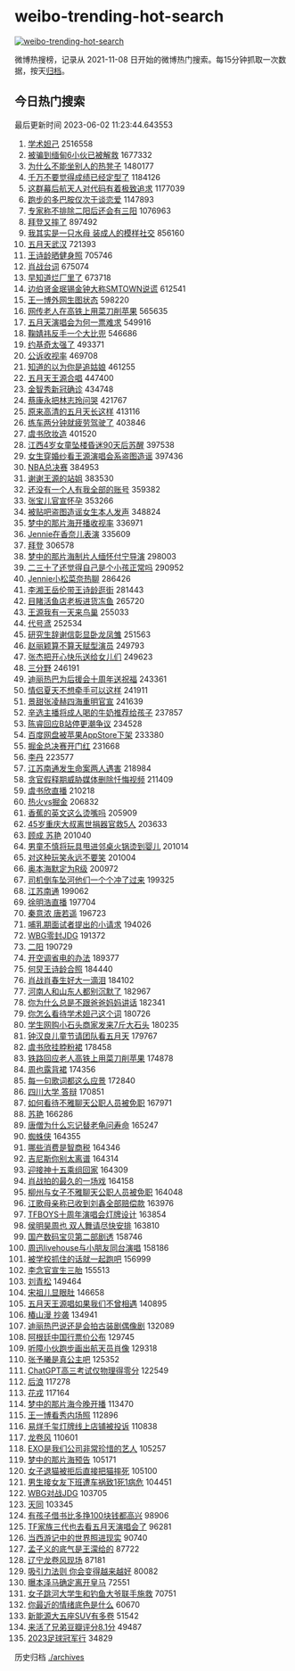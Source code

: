 # weibo-trending-hot-search

[![weibo-trending-hot-search](https://github.com/ameizi/weibo-trending-hot-search/actions/workflows/ci.yml/badge.svg)](https://github.com/ameizi/weibo-trending-hot-search/actions/workflows/ci.yml)

微博热搜榜，记录从 2021-11-08 日开始的微博热门搜索。每15分钟抓取一次数据，按天[归档](./archives)。

## 今日热门搜索

<!-- BEGIN --> 
最后更新时间 2023-06-02 11:23:44.643553 
1. [学术妲己](https://s.weibo.com/weibo?q=%E5%AD%A6%E6%9C%AF%E5%A6%B2%E5%B7%B1&t=31&band_rank=7&Refer=top) 2516558
1. [被骗到缅甸6小伙已被解救](https://s.weibo.com/weibo?q=%23%E8%A2%AB%E9%AA%97%E5%88%B0%E7%BC%85%E7%94%B86%E5%B0%8F%E4%BC%99%E5%B7%B2%E8%A2%AB%E8%A7%A3%E6%95%91%23&t=31&band_rank=4&Refer=top) 1677332
1. [为什么不能坐别人的热凳子](https://s.weibo.com/weibo?q=%23%E4%B8%BA%E4%BB%80%E4%B9%88%E4%B8%8D%E8%83%BD%E5%9D%90%E5%88%AB%E4%BA%BA%E7%9A%84%E7%83%AD%E5%87%B3%E5%AD%90%23&t=31&band_rank=12&Refer=top) 1480177
1. [千万不要觉得成绩已经定型了](https://s.weibo.com/weibo?q=%23%E5%8D%83%E4%B8%87%E4%B8%8D%E8%A6%81%E8%A7%89%E5%BE%97%E6%88%90%E7%BB%A9%E5%B7%B2%E7%BB%8F%E5%AE%9A%E5%9E%8B%E4%BA%86%23&t=31&band_rank=6&Refer=top) 1184126
1. [这群幕后航天人对代码有着极致追求](https://s.weibo.com/weibo?q=%23%E8%BF%99%E7%BE%A4%E5%B9%95%E5%90%8E%E8%88%AA%E5%A4%A9%E4%BA%BA%E5%AF%B9%E4%BB%A3%E7%A0%81%E6%9C%89%E7%9D%80%E6%9E%81%E8%87%B4%E8%BF%BD%E6%B1%82%23&t=31&band_rank=3&Refer=top) 1177039
1. [跑步的多巴胺仅次于谈恋爱](https://s.weibo.com/weibo?q=%E8%B7%91%E6%AD%A5%E7%9A%84%E5%A4%9A%E5%B7%B4%E8%83%BA%E4%BB%85%E6%AC%A1%E4%BA%8E%E8%B0%88%E6%81%8B%E7%88%B1&t=31&band_rank=2&Refer=top) 1147893
1. [专家称不排除二阳后还会有三阳](https://s.weibo.com/weibo?q=%23%E4%B8%93%E5%AE%B6%E7%A7%B0%E4%B8%8D%E6%8E%92%E9%99%A4%E4%BA%8C%E9%98%B3%E5%90%8E%E8%BF%98%E4%BC%9A%E6%9C%89%E4%B8%89%E9%98%B3%23&t=31&band_rank=1&Refer=top) 1076963
1. [拜登又摔了](https://s.weibo.com/weibo?q=%23%E6%8B%9C%E7%99%BB%E5%8F%88%E6%91%94%E4%BA%86%23&t=31&band_rank=1&Refer=top) 897492
1. [我其实是一只水母 装成人的模样社交](https://s.weibo.com/weibo?q=%E6%88%91%E5%85%B6%E5%AE%9E%E6%98%AF%E4%B8%80%E5%8F%AA%E6%B0%B4%E6%AF%8D%20%E8%A3%85%E6%88%90%E4%BA%BA%E7%9A%84%E6%A8%A1%E6%A0%B7%E7%A4%BE%E4%BA%A4&t=31&band_rank=42&Refer=top) 856160
1. [五月天武汉](https://s.weibo.com/weibo?q=%E4%BA%94%E6%9C%88%E5%A4%A9%E6%AD%A6%E6%B1%89&t=31&band_rank=18&Refer=top) 721393
1. [王诗龄晒健身照](https://s.weibo.com/weibo?q=%23%E7%8E%8B%E8%AF%97%E9%BE%84%E6%99%92%E5%81%A5%E8%BA%AB%E7%85%A7%23&t=31&band_rank=13&Refer=top) 705746
1. [肖战台词](https://s.weibo.com/weibo?q=%E8%82%96%E6%88%98%E5%8F%B0%E8%AF%8D&t=31&band_rank=2&Refer=top) 675074
1. [早知道烂厂里了](https://s.weibo.com/weibo?q=%E6%97%A9%E7%9F%A5%E9%81%93%E7%83%82%E5%8E%82%E9%87%8C%E4%BA%86&t=31&band_rank=4&Refer=top) 673718
1. [边伯贤金珉锡金钟大称SMTOWN说谎](https://s.weibo.com/weibo?q=%23%E8%BE%B9%E4%BC%AF%E8%B4%A4%E9%87%91%E7%8F%89%E9%94%A1%E9%87%91%E9%92%9F%E5%A4%A7%E7%A7%B0SMTOWN%E8%AF%B4%E8%B0%8E%23&t=31&band_rank=6&Refer=top) 612541
1. [王一博外网生图状态](https://s.weibo.com/weibo?q=%23%E7%8E%8B%E4%B8%80%E5%8D%9A%E5%A4%96%E7%BD%91%E7%94%9F%E5%9B%BE%E7%8A%B6%E6%80%81%23&t=31&band_rank=27&Refer=top) 598220
1. [网传老人在高铁上用菜刀削苹果](https://s.weibo.com/weibo?q=%23%E7%BD%91%E4%BC%A0%E8%80%81%E4%BA%BA%E5%9C%A8%E9%AB%98%E9%93%81%E4%B8%8A%E7%94%A8%E8%8F%9C%E5%88%80%E5%89%8A%E8%8B%B9%E6%9E%9C%23&t=31&band_rank=31&Refer=top) 565635
1. [五月天演唱会为何一票难求](https://s.weibo.com/weibo?q=%23%E4%BA%94%E6%9C%88%E5%A4%A9%E6%BC%94%E5%94%B1%E4%BC%9A%E4%B8%BA%E4%BD%95%E4%B8%80%E7%A5%A8%E9%9A%BE%E6%B1%82%23&t=31&band_rank=48&Refer=top) 549916
1. [鞠婧祎反手一个大比兜](https://s.weibo.com/weibo?q=%23%E9%9E%A0%E5%A9%A7%E7%A5%8E%E5%8F%8D%E6%89%8B%E4%B8%80%E4%B8%AA%E5%A4%A7%E6%AF%94%E5%85%9C%23&t=31&band_rank=14&Refer=top) 546686
1. [约基奇太强了](https://s.weibo.com/weibo?q=%E7%BA%A6%E5%9F%BA%E5%A5%87%E5%A4%AA%E5%BC%BA%E4%BA%86&t=31&band_rank=24&Refer=top) 493371
1. [公诉收视率](https://s.weibo.com/weibo?q=%E5%85%AC%E8%AF%89%E6%94%B6%E8%A7%86%E7%8E%87&t=31&band_rank=16&Refer=top) 469708
1. [知道的以为你是追姑娘](https://s.weibo.com/weibo?q=%E7%9F%A5%E9%81%93%E7%9A%84%E4%BB%A5%E4%B8%BA%E4%BD%A0%E6%98%AF%E8%BF%BD%E5%A7%91%E5%A8%98&t=31&band_rank=16&Refer=top) 461255
1. [五月天王源合唱](https://s.weibo.com/weibo?q=%23%E4%BA%94%E6%9C%88%E5%A4%A9%E7%8E%8B%E6%BA%90%E5%90%88%E5%94%B1%23&t=31&band_rank=5&Refer=top) 447400
1. [金智秀新冠确诊](https://s.weibo.com/weibo?q=%23%E9%87%91%E6%99%BA%E7%A7%80%E6%96%B0%E5%86%A0%E7%A1%AE%E8%AF%8A%23&t=31&band_rank=6&Refer=top) 434748
1. [蔡康永把林志玲问哭](https://s.weibo.com/weibo?q=%23%E8%94%A1%E5%BA%B7%E6%B0%B8%E6%8A%8A%E6%9E%97%E5%BF%97%E7%8E%B2%E9%97%AE%E5%93%AD%23&t=31&band_rank=13&Refer=top) 421767
1. [原来高清的五月天长这样](https://s.weibo.com/weibo?q=%23%E5%8E%9F%E6%9D%A5%E9%AB%98%E6%B8%85%E7%9A%84%E4%BA%94%E6%9C%88%E5%A4%A9%E9%95%BF%E8%BF%99%E6%A0%B7%23&t=31&band_rank=44&Refer=top) 413116
1. [练车两分钟就疲劳驾驶了](https://s.weibo.com/weibo?q=%E7%BB%83%E8%BD%A6%E4%B8%A4%E5%88%86%E9%92%9F%E5%B0%B1%E7%96%B2%E5%8A%B3%E9%A9%BE%E9%A9%B6%E4%BA%86&t=31&band_rank=9&Refer=top) 403846
1. [虞书欣妆造](https://s.weibo.com/weibo?q=%E8%99%9E%E4%B9%A6%E6%AC%A3%E5%A6%86%E9%80%A0&t=31&band_rank=20&Refer=top) 401520
1. [江西4岁女童坠楼昏迷90天后苏醒](https://s.weibo.com/weibo?q=%23%E6%B1%9F%E8%A5%BF4%E5%B2%81%E5%A5%B3%E7%AB%A5%E5%9D%A0%E6%A5%BC%E6%98%8F%E8%BF%B790%E5%A4%A9%E5%90%8E%E8%8B%8F%E9%86%92%23&t=31&band_rank=36&Refer=top) 397538
1. [女生穿婚纱看王源演唱会系盗图造谣](https://s.weibo.com/weibo?q=%23%E5%A5%B3%E7%94%9F%E7%A9%BF%E5%A9%9A%E7%BA%B1%E7%9C%8B%E7%8E%8B%E6%BA%90%E6%BC%94%E5%94%B1%E4%BC%9A%E7%B3%BB%E7%9B%97%E5%9B%BE%E9%80%A0%E8%B0%A3%23&t=31&band_rank=8&Refer=top) 397436
1. [NBA总决赛](https://s.weibo.com/weibo?q=NBA%E6%80%BB%E5%86%B3%E8%B5%9B&t=31&band_rank=14&Refer=top) 384953
1. [谢谢王源的站姐](https://s.weibo.com/weibo?q=%23%E8%B0%A2%E8%B0%A2%E7%8E%8B%E6%BA%90%E7%9A%84%E7%AB%99%E5%A7%90%23&t=31&band_rank=43&Refer=top) 383530
1. [还没有一个人有我全部的账号](https://s.weibo.com/weibo?q=%E8%BF%98%E6%B2%A1%E6%9C%89%E4%B8%80%E4%B8%AA%E4%BA%BA%E6%9C%89%E6%88%91%E5%85%A8%E9%83%A8%E7%9A%84%E8%B4%A6%E5%8F%B7&t=31&band_rank=44&Refer=top) 359382
1. [张宝儿官宣怀孕](https://s.weibo.com/weibo?q=%23%E5%BC%A0%E5%AE%9D%E5%84%BF%E5%AE%98%E5%AE%A3%E6%80%80%E5%AD%95%23&t=31&band_rank=11&Refer=top) 353266
1. [被贴吧盗图造谣女生本人发声](https://s.weibo.com/weibo?q=%E8%A2%AB%E8%B4%B4%E5%90%A7%E7%9B%97%E5%9B%BE%E9%80%A0%E8%B0%A3%E5%A5%B3%E7%94%9F%E6%9C%AC%E4%BA%BA%E5%8F%91%E5%A3%B0&t=31&band_rank=50&Refer=top) 348824
1. [梦中的那片海开播收视率](https://s.weibo.com/weibo?q=%23%E6%A2%A6%E4%B8%AD%E7%9A%84%E9%82%A3%E7%89%87%E6%B5%B7%E5%BC%80%E6%92%AD%E6%94%B6%E8%A7%86%E7%8E%87%23&t=31&band_rank=9&Refer=top) 336971
1. [Jennie在香奈儿表演](https://s.weibo.com/weibo?q=%23Jennie%E5%9C%A8%E9%A6%99%E5%A5%88%E5%84%BF%E8%A1%A8%E6%BC%94%23&t=31&band_rank=13&Refer=top) 335609
1. [拜登](https://s.weibo.com/weibo?q=%23%E6%8B%9C%E7%99%BB%23&t=31&band_rank=22&Refer=top) 306578
1. [梦中的那片海制片人缅怀付宁导演](https://s.weibo.com/weibo?q=%23%E6%A2%A6%E4%B8%AD%E7%9A%84%E9%82%A3%E7%89%87%E6%B5%B7%E5%88%B6%E7%89%87%E4%BA%BA%E7%BC%85%E6%80%80%E4%BB%98%E5%AE%81%E5%AF%BC%E6%BC%94%23&t=31&band_rank=15&Refer=top) 298003
1. [二三十了还觉得自己是个小孩正常吗](https://s.weibo.com/weibo?q=%23%E4%BA%8C%E4%B8%89%E5%8D%81%E4%BA%86%E8%BF%98%E8%A7%89%E5%BE%97%E8%87%AA%E5%B7%B1%E6%98%AF%E4%B8%AA%E5%B0%8F%E5%AD%A9%E6%AD%A3%E5%B8%B8%E5%90%97%23&t=31&band_rank=42&Refer=top) 290952
1. [Jennie小松菜奈热聊](https://s.weibo.com/weibo?q=%23Jennie%E5%B0%8F%E6%9D%BE%E8%8F%9C%E5%A5%88%E7%83%AD%E8%81%8A%23&t=31&band_rank=10&Refer=top) 286426
1. [李湘王岳伦带王诗龄逛街](https://s.weibo.com/weibo?q=%23%E6%9D%8E%E6%B9%98%E7%8E%8B%E5%B2%B3%E4%BC%A6%E5%B8%A6%E7%8E%8B%E8%AF%97%E9%BE%84%E9%80%9B%E8%A1%97%23&t=31&band_rank=11&Refer=top) 281443
1. [目睹活鱼店老板进货冻鱼](https://s.weibo.com/weibo?q=%E7%9B%AE%E7%9D%B9%E6%B4%BB%E9%B1%BC%E5%BA%97%E8%80%81%E6%9D%BF%E8%BF%9B%E8%B4%A7%E5%86%BB%E9%B1%BC&t=31&band_rank=31&Refer=top) 265720
1. [王源我有一天来鸟巢](https://s.weibo.com/weibo?q=%23%E7%8E%8B%E6%BA%90%E6%88%91%E6%9C%89%E4%B8%80%E5%A4%A9%E6%9D%A5%E9%B8%9F%E5%B7%A2%23&t=31&band_rank=15&Refer=top) 255033
1. [代号鸢](https://s.weibo.com/weibo?q=%E4%BB%A3%E5%8F%B7%E9%B8%A2&t=31&band_rank=50&Refer=top) 252534
1. [研究生辞谢信彰显卧龙凤雏](https://s.weibo.com/weibo?q=%23%E7%A0%94%E7%A9%B6%E7%94%9F%E8%BE%9E%E8%B0%A2%E4%BF%A1%E5%BD%B0%E6%98%BE%E5%8D%A7%E9%BE%99%E5%87%A4%E9%9B%8F%23&t=31&band_rank=12&Refer=top) 251563
1. [赵丽颖算不算天赋型演员](https://s.weibo.com/weibo?q=%23%E8%B5%B5%E4%B8%BD%E9%A2%96%E7%AE%97%E4%B8%8D%E7%AE%97%E5%A4%A9%E8%B5%8B%E5%9E%8B%E6%BC%94%E5%91%98%23&t=31&band_rank=34&Refer=top) 249793
1. [张杰把开心快乐送给女儿们](https://s.weibo.com/weibo?q=%23%E5%BC%A0%E6%9D%B0%E6%8A%8A%E5%BC%80%E5%BF%83%E5%BF%AB%E4%B9%90%E9%80%81%E7%BB%99%E5%A5%B3%E5%84%BF%E4%BB%AC%23&t=31&band_rank=14&Refer=top) 249623
1. [三分野](https://s.weibo.com/weibo?q=%E4%B8%89%E5%88%86%E9%87%8E&t=31&band_rank=30&Refer=top) 246191
1. [迪丽热巴为后援会十周年送祝福](https://s.weibo.com/weibo?q=%23%E8%BF%AA%E4%B8%BD%E7%83%AD%E5%B7%B4%E4%B8%BA%E5%90%8E%E6%8F%B4%E4%BC%9A%E5%8D%81%E5%91%A8%E5%B9%B4%E9%80%81%E7%A5%9D%E7%A6%8F%23&t=31&band_rank=13&Refer=top) 243361
1. [情侣夏天不想牵手可以这样](https://s.weibo.com/weibo?q=%23%E6%83%85%E4%BE%A3%E5%A4%8F%E5%A4%A9%E4%B8%8D%E6%83%B3%E7%89%B5%E6%89%8B%E5%8F%AF%E4%BB%A5%E8%BF%99%E6%A0%B7%23&t=31&band_rank=21&Refer=top) 241911
1. [景甜张凌赫四海重明官宣](https://s.weibo.com/weibo?q=%23%E6%99%AF%E7%94%9C%E5%BC%A0%E5%87%8C%E8%B5%AB%E5%9B%9B%E6%B5%B7%E9%87%8D%E6%98%8E%E5%AE%98%E5%AE%A3%23&t=31&band_rank=22&Refer=top) 241639
1. [辛选主播将成人喝的牛奶推荐给孩子](https://s.weibo.com/weibo?q=%23%E8%BE%9B%E9%80%89%E4%B8%BB%E6%92%AD%E5%B0%86%E6%88%90%E4%BA%BA%E5%96%9D%E7%9A%84%E7%89%9B%E5%A5%B6%E6%8E%A8%E8%8D%90%E7%BB%99%E5%AD%A9%E5%AD%90%23&t=31&band_rank=49&Refer=top) 237857
1. [陈睿回应B站停更潮争议](https://s.weibo.com/weibo?q=%23%E9%99%88%E7%9D%BF%E5%9B%9E%E5%BA%94B%E7%AB%99%E5%81%9C%E6%9B%B4%E6%BD%AE%E4%BA%89%E8%AE%AE%23&t=31&band_rank=33&Refer=top) 234528
1. [百度网盘被苹果AppStore下架](https://s.weibo.com/weibo?q=%23%E7%99%BE%E5%BA%A6%E7%BD%91%E7%9B%98%E8%A2%AB%E8%8B%B9%E6%9E%9CAppStore%E4%B8%8B%E6%9E%B6%23&t=31&band_rank=15&Refer=top) 233380
1. [掘金总决赛开门红](https://s.weibo.com/weibo?q=%23%E6%8E%98%E9%87%91%E6%80%BB%E5%86%B3%E8%B5%9B%E5%BC%80%E9%97%A8%E7%BA%A2%23&t=31&band_rank=24&Refer=top) 231668
1. [李丹](https://s.weibo.com/weibo?q=%E6%9D%8E%E4%B8%B9&t=31&band_rank=43&Refer=top) 223577
1. [江苏南通发生命案两人遇害](https://s.weibo.com/weibo?q=%23%E6%B1%9F%E8%8B%8F%E5%8D%97%E9%80%9A%E5%8F%91%E7%94%9F%E5%91%BD%E6%A1%88%E4%B8%A4%E4%BA%BA%E9%81%87%E5%AE%B3%23&t=31&band_rank=31&Refer=top) 218984
1. [贪官假释期威胁媒体删除忏悔视频](https://s.weibo.com/weibo?q=%23%E8%B4%AA%E5%AE%98%E5%81%87%E9%87%8A%E6%9C%9F%E5%A8%81%E8%83%81%E5%AA%92%E4%BD%93%E5%88%A0%E9%99%A4%E5%BF%8F%E6%82%94%E8%A7%86%E9%A2%91%23&t=31&band_rank=48&Refer=top) 211409
1. [虞书欣直播](https://s.weibo.com/weibo?q=%E8%99%9E%E4%B9%A6%E6%AC%A3%E7%9B%B4%E6%92%AD&t=31&band_rank=17&Refer=top) 210218
1. [热火vs掘金](https://s.weibo.com/weibo?q=%E7%83%AD%E7%81%ABvs%E6%8E%98%E9%87%91&t=31&band_rank=33&Refer=top) 206832
1. [香蕉的英文这么烫嘴吗](https://s.weibo.com/weibo?q=%E9%A6%99%E8%95%89%E7%9A%84%E8%8B%B1%E6%96%87%E8%BF%99%E4%B9%88%E7%83%AB%E5%98%B4%E5%90%97&t=31&band_rank=25&Refer=top) 205909
1. [45岁重庆大叔离世捐器官救5人](https://s.weibo.com/weibo?q=%2345%E5%B2%81%E9%87%8D%E5%BA%86%E5%A4%A7%E5%8F%94%E7%A6%BB%E4%B8%96%E6%8D%90%E5%99%A8%E5%AE%98%E6%95%915%E4%BA%BA%23&t=31&band_rank=43&Refer=top) 203633
1. [顾成 苏艳](https://s.weibo.com/weibo?q=%E9%A1%BE%E6%88%90%20%E8%8B%8F%E8%89%B3&t=31&band_rank=24&Refer=top) 201040
1. [男童不慎将玩具甩进邻桌火锅烫到婴儿](https://s.weibo.com/weibo?q=%23%E7%94%B7%E7%AB%A5%E4%B8%8D%E6%85%8E%E5%B0%86%E7%8E%A9%E5%85%B7%E7%94%A9%E8%BF%9B%E9%82%BB%E6%A1%8C%E7%81%AB%E9%94%85%E7%83%AB%E5%88%B0%E5%A9%B4%E5%84%BF%23&t=31&band_rank=25&Refer=top) 201014
1. [对这种玩笑永远不要笑](https://s.weibo.com/weibo?q=%E5%AF%B9%E8%BF%99%E7%A7%8D%E7%8E%A9%E7%AC%91%E6%B0%B8%E8%BF%9C%E4%B8%8D%E8%A6%81%E7%AC%91&t=31&band_rank=31&Refer=top) 201004
1. [奥本海默定为R级](https://s.weibo.com/weibo?q=%23%E5%A5%A5%E6%9C%AC%E6%B5%B7%E9%BB%98%E5%AE%9A%E4%B8%BAR%E7%BA%A7%23&t=31&band_rank=26&Refer=top) 200972
1. [司机倒车坠河他们一个个冲了过来](https://s.weibo.com/weibo?q=%23%E5%8F%B8%E6%9C%BA%E5%80%92%E8%BD%A6%E5%9D%A0%E6%B2%B3%E4%BB%96%E4%BB%AC%E4%B8%80%E4%B8%AA%E4%B8%AA%E5%86%B2%E4%BA%86%E8%BF%87%E6%9D%A5%23&t=31&band_rank=37&Refer=top) 199325
1. [江苏南通](https://s.weibo.com/weibo?q=%E6%B1%9F%E8%8B%8F%E5%8D%97%E9%80%9A&t=31&band_rank=28&Refer=top) 199062
1. [徐明浩直播](https://s.weibo.com/weibo?q=%E5%BE%90%E6%98%8E%E6%B5%A9%E7%9B%B4%E6%92%AD&t=31&band_rank=18&Refer=top) 197704
1. [秦意浓 唐若遥](https://s.weibo.com/weibo?q=%E7%A7%A6%E6%84%8F%E6%B5%93%20%E5%94%90%E8%8B%A5%E9%81%A5&t=31&band_rank=44&Refer=top) 196723
1. [哺乳期面试者提出的小请求](https://s.weibo.com/weibo?q=%E5%93%BA%E4%B9%B3%E6%9C%9F%E9%9D%A2%E8%AF%95%E8%80%85%E6%8F%90%E5%87%BA%E7%9A%84%E5%B0%8F%E8%AF%B7%E6%B1%82&t=31&band_rank=45&Refer=top) 194026
1. [WBG零封JDG](https://s.weibo.com/weibo?q=%23WBG%E9%9B%B6%E5%B0%81JDG%23&t=31&band_rank=19&Refer=top) 191372
1. [二阳](https://s.weibo.com/weibo?q=%E4%BA%8C%E9%98%B3&t=31&band_rank=20&Refer=top) 190729
1. [开空调省电的办法](https://s.weibo.com/weibo?q=%E5%BC%80%E7%A9%BA%E8%B0%83%E7%9C%81%E7%94%B5%E7%9A%84%E5%8A%9E%E6%B3%95&t=31&band_rank=36&Refer=top) 189377
1. [何炅王诗龄合照](https://s.weibo.com/weibo?q=%23%E4%BD%95%E7%82%85%E7%8E%8B%E8%AF%97%E9%BE%84%E5%90%88%E7%85%A7%23&t=31&band_rank=23&Refer=top) 184440
1. [肖战肖春生好大一滴泪](https://s.weibo.com/weibo?q=%23%E8%82%96%E6%88%98%E8%82%96%E6%98%A5%E7%94%9F%E5%A5%BD%E5%A4%A7%E4%B8%80%E6%BB%B4%E6%B3%AA%23&t=31&band_rank=24&Refer=top) 184102
1. [河南人和山东人都别沉默了](https://s.weibo.com/weibo?q=%23%E6%B2%B3%E5%8D%97%E4%BA%BA%E5%92%8C%E5%B1%B1%E4%B8%9C%E4%BA%BA%E9%83%BD%E5%88%AB%E6%B2%89%E9%BB%98%E4%BA%86%23&t=31&band_rank=21&Refer=top) 182967
1. [你为什么总是不跟爸爸妈妈讲话](https://s.weibo.com/weibo?q=%E4%BD%A0%E4%B8%BA%E4%BB%80%E4%B9%88%E6%80%BB%E6%98%AF%E4%B8%8D%E8%B7%9F%E7%88%B8%E7%88%B8%E5%A6%88%E5%A6%88%E8%AE%B2%E8%AF%9D&t=31&band_rank=40&Refer=top) 182341
1. [你怎么看待学术妲己这个词](https://s.weibo.com/weibo?q=%23%E4%BD%A0%E6%80%8E%E4%B9%88%E7%9C%8B%E5%BE%85%E5%AD%A6%E6%9C%AF%E5%A6%B2%E5%B7%B1%E8%BF%99%E4%B8%AA%E8%AF%8D%23&t=31&band_rank=32&Refer=top) 180726
1. [学生网购小石头商家发来7斤大石头](https://s.weibo.com/weibo?q=%23%E5%AD%A6%E7%94%9F%E7%BD%91%E8%B4%AD%E5%B0%8F%E7%9F%B3%E5%A4%B4%E5%95%86%E5%AE%B6%E5%8F%91%E6%9D%A57%E6%96%A4%E5%A4%A7%E7%9F%B3%E5%A4%B4%23&t=31&band_rank=32&Refer=top) 180235
1. [钟汉良儿童节请团队看五月天](https://s.weibo.com/weibo?q=%23%E9%92%9F%E6%B1%89%E8%89%AF%E5%84%BF%E7%AB%A5%E8%8A%82%E8%AF%B7%E5%9B%A2%E9%98%9F%E7%9C%8B%E4%BA%94%E6%9C%88%E5%A4%A9%23&t=31&band_rank=49&Refer=top) 179767
1. [虞书欣挂脖粉裙](https://s.weibo.com/weibo?q=%23%E8%99%9E%E4%B9%A6%E6%AC%A3%E6%8C%82%E8%84%96%E7%B2%89%E8%A3%99%23&t=31&band_rank=22&Refer=top) 178458
1. [铁路回应老人高铁上用菜刀削苹果](https://s.weibo.com/weibo?q=%23%E9%93%81%E8%B7%AF%E5%9B%9E%E5%BA%94%E8%80%81%E4%BA%BA%E9%AB%98%E9%93%81%E4%B8%8A%E7%94%A8%E8%8F%9C%E5%88%80%E5%89%8A%E8%8B%B9%E6%9E%9C%23&t=31&band_rank=46&Refer=top) 174878
1. [周也露背裙](https://s.weibo.com/weibo?q=%23%E5%91%A8%E4%B9%9F%E9%9C%B2%E8%83%8C%E8%A3%99%23&t=31&band_rank=23&Refer=top) 174356
1. [每一句歌词都这么应景](https://s.weibo.com/weibo?q=%23%E6%AF%8F%E4%B8%80%E5%8F%A5%E6%AD%8C%E8%AF%8D%E9%83%BD%E8%BF%99%E4%B9%88%E5%BA%94%E6%99%AF%23&t=31&band_rank=29&Refer=top) 172840
1. [四川大学 答辩](https://s.weibo.com/weibo?q=%E5%9B%9B%E5%B7%9D%E5%A4%A7%E5%AD%A6%20%E7%AD%94%E8%BE%A9&t=31&band_rank=30&Refer=top) 170851
1. [如何看待不雅聊天公职人员被免职](https://s.weibo.com/weibo?q=%23%E5%A6%82%E4%BD%95%E7%9C%8B%E5%BE%85%E4%B8%8D%E9%9B%85%E8%81%8A%E5%A4%A9%E5%85%AC%E8%81%8C%E4%BA%BA%E5%91%98%E8%A2%AB%E5%85%8D%E8%81%8C%23&t=31&band_rank=31&Refer=top) 167971
1. [苏艳](https://s.weibo.com/weibo?q=%E8%8B%8F%E8%89%B3&t=31&band_rank=47&Refer=top) 166286
1. [唐僧为什么忘记替老龟问寿命](https://s.weibo.com/weibo?q=%23%E5%94%90%E5%83%A7%E4%B8%BA%E4%BB%80%E4%B9%88%E5%BF%98%E8%AE%B0%E6%9B%BF%E8%80%81%E9%BE%9F%E9%97%AE%E5%AF%BF%E5%91%BD%23&t=31&band_rank=24&Refer=top) 165247
1. [蜘蛛侠](https://s.weibo.com/weibo?q=%E8%9C%98%E8%9B%9B%E4%BE%A0&t=31&band_rank=40&Refer=top) 164355
1. [哪些消费是智商税](https://s.weibo.com/weibo?q=%E5%93%AA%E4%BA%9B%E6%B6%88%E8%B4%B9%E6%98%AF%E6%99%BA%E5%95%86%E7%A8%8E&t=31&band_rank=37&Refer=top) 164346
1. [吉尼斯你别太离谱](https://s.weibo.com/weibo?q=%23%E5%90%89%E5%B0%BC%E6%96%AF%E4%BD%A0%E5%88%AB%E5%A4%AA%E7%A6%BB%E8%B0%B1%23&t=31&band_rank=46&Refer=top) 164314
1. [迎接神十五乘组回家](https://s.weibo.com/weibo?q=%23%E8%BF%8E%E6%8E%A5%E7%A5%9E%E5%8D%81%E4%BA%94%E4%B9%98%E7%BB%84%E5%9B%9E%E5%AE%B6%23&t=31&band_rank=45&Refer=top) 164309
1. [肖战拍的最久的一场戏](https://s.weibo.com/weibo?q=%23%E8%82%96%E6%88%98%E6%8B%8D%E7%9A%84%E6%9C%80%E4%B9%85%E7%9A%84%E4%B8%80%E5%9C%BA%E6%88%8F%23&t=31&band_rank=26&Refer=top) 164158
1. [柳州与女子不雅聊天公职人员被免职](https://s.weibo.com/weibo?q=%23%E6%9F%B3%E5%B7%9E%E4%B8%8E%E5%A5%B3%E5%AD%90%E4%B8%8D%E9%9B%85%E8%81%8A%E5%A4%A9%E5%85%AC%E8%81%8C%E4%BA%BA%E5%91%98%E8%A2%AB%E5%85%8D%E8%81%8C%23&t=31&band_rank=27&Refer=top) 164048
1. [江歌母亲称已收到刘鑫全部赔偿款](https://s.weibo.com/weibo?q=%23%E6%B1%9F%E6%AD%8C%E6%AF%8D%E4%BA%B2%E7%A7%B0%E5%B7%B2%E6%94%B6%E5%88%B0%E5%88%98%E9%91%AB%E5%85%A8%E9%83%A8%E8%B5%94%E5%81%BF%E6%AC%BE%23&t=31&band_rank=28&Refer=top) 163976
1. [TFBOYS十周年演唱会灯牌设计](https://s.weibo.com/weibo?q=%23TFBOYS%E5%8D%81%E5%91%A8%E5%B9%B4%E6%BC%94%E5%94%B1%E4%BC%9A%E7%81%AF%E7%89%8C%E8%AE%BE%E8%AE%A1%23&t=31&band_rank=29&Refer=top) 163854
1. [侯明昊周也 双人舞请尽快安排](https://s.weibo.com/weibo?q=%E4%BE%AF%E6%98%8E%E6%98%8A%E5%91%A8%E4%B9%9F%20%E5%8F%8C%E4%BA%BA%E8%88%9E%E8%AF%B7%E5%B0%BD%E5%BF%AB%E5%AE%89%E6%8E%92&t=31&band_rank=30&Refer=top) 163810
1. [国产数码宝贝第二部剧透](https://s.weibo.com/weibo?q=%E5%9B%BD%E4%BA%A7%E6%95%B0%E7%A0%81%E5%AE%9D%E8%B4%9D%E7%AC%AC%E4%BA%8C%E9%83%A8%E5%89%A7%E9%80%8F&t=31&band_rank=32&Refer=top) 158746
1. [周迅livehouse与小朋友同台演唱](https://s.weibo.com/weibo?q=%23%E5%91%A8%E8%BF%85livehouse%E4%B8%8E%E5%B0%8F%E6%9C%8B%E5%8F%8B%E5%90%8C%E5%8F%B0%E6%BC%94%E5%94%B1%23&t=31&band_rank=39&Refer=top) 158186
1. [被学校抓住的话就一起跑吧](https://s.weibo.com/weibo?q=%E8%A2%AB%E5%AD%A6%E6%A0%A1%E6%8A%93%E4%BD%8F%E7%9A%84%E8%AF%9D%E5%B0%B1%E4%B8%80%E8%B5%B7%E8%B7%91%E5%90%A7&t=31&band_rank=48&Refer=top) 156999
1. [李念官宣生三胎](https://s.weibo.com/weibo?q=%23%E6%9D%8E%E5%BF%B5%E5%AE%98%E5%AE%A3%E7%94%9F%E4%B8%89%E8%83%8E%23&t=31&band_rank=33&Refer=top) 155513
1. [刘青松](https://s.weibo.com/weibo?q=%E5%88%98%E9%9D%92%E6%9D%BE&t=31&band_rank=34&Refer=top) 149464
1. [宋祖儿显眼肚](https://s.weibo.com/weibo?q=%23%E5%AE%8B%E7%A5%96%E5%84%BF%E6%98%BE%E7%9C%BC%E8%82%9A%23&t=31&band_rank=35&Refer=top) 146658
1. [五月天王源唱如果我们不曾相遇](https://s.weibo.com/weibo?q=%23%E4%BA%94%E6%9C%88%E5%A4%A9%E7%8E%8B%E6%BA%90%E5%94%B1%E5%A6%82%E6%9E%9C%E6%88%91%E4%BB%AC%E4%B8%8D%E6%9B%BE%E7%9B%B8%E9%81%87%23&t=31&band_rank=36&Refer=top) 140895
1. [椿山漫 抄袭](https://s.weibo.com/weibo?q=%E6%A4%BF%E5%B1%B1%E6%BC%AB%20%E6%8A%84%E8%A2%AD&t=31&band_rank=38&Refer=top) 134941
1. [迪丽热巴说还是会拍古装剧偶像剧](https://s.weibo.com/weibo?q=%23%E8%BF%AA%E4%B8%BD%E7%83%AD%E5%B7%B4%E8%AF%B4%E8%BF%98%E6%98%AF%E4%BC%9A%E6%8B%8D%E5%8F%A4%E8%A3%85%E5%89%A7%E5%81%B6%E5%83%8F%E5%89%A7%23&t=31&band_rank=37&Refer=top) 132089
1. [阿根廷中国行票价公布](https://s.weibo.com/weibo?q=%23%E9%98%BF%E6%A0%B9%E5%BB%B7%E4%B8%AD%E5%9B%BD%E8%A1%8C%E7%A5%A8%E4%BB%B7%E5%85%AC%E5%B8%83%23&t=31&band_rank=41&Refer=top) 129745
1. [听障小伙跑步画出航天员肖像](https://s.weibo.com/weibo?q=%23%E5%90%AC%E9%9A%9C%E5%B0%8F%E4%BC%99%E8%B7%91%E6%AD%A5%E7%94%BB%E5%87%BA%E8%88%AA%E5%A4%A9%E5%91%98%E8%82%96%E5%83%8F%23&t=31&band_rank=39&Refer=top) 129318
1. [张予曦是真公主吧](https://s.weibo.com/weibo?q=%23%E5%BC%A0%E4%BA%88%E6%9B%A6%E6%98%AF%E7%9C%9F%E5%85%AC%E4%B8%BB%E5%90%A7%23&t=31&band_rank=39&Refer=top) 125352
1. [ChatGPT高三考试仅物理得零分](https://s.weibo.com/weibo?q=%23ChatGPT%E9%AB%98%E4%B8%89%E8%80%83%E8%AF%95%E4%BB%85%E7%89%A9%E7%90%86%E5%BE%97%E9%9B%B6%E5%88%86%23&t=31&band_rank=40&Refer=top) 122549
1. [后浪](https://s.weibo.com/weibo?q=%E5%90%8E%E6%B5%AA&t=31&band_rank=42&Refer=top) 117278
1. [花戎](https://s.weibo.com/weibo?q=%E8%8A%B1%E6%88%8E&t=31&band_rank=43&Refer=top) 117164
1. [梦中的那片海今晚开播](https://s.weibo.com/weibo?q=%23%E6%A2%A6%E4%B8%AD%E7%9A%84%E9%82%A3%E7%89%87%E6%B5%B7%E4%BB%8A%E6%99%9A%E5%BC%80%E6%92%AD%23&t=31&band_rank=40&Refer=top) 113470
1. [王一博看秀内场照](https://s.weibo.com/weibo?q=%23%E7%8E%8B%E4%B8%80%E5%8D%9A%E7%9C%8B%E7%A7%80%E5%86%85%E5%9C%BA%E7%85%A7%23&t=31&band_rank=44&Refer=top) 112896
1. [易烊千玺灯牌线上店铺被投诉](https://s.weibo.com/weibo?q=%23%E6%98%93%E7%83%8A%E5%8D%83%E7%8E%BA%E7%81%AF%E7%89%8C%E7%BA%BF%E4%B8%8A%E5%BA%97%E9%93%BA%E8%A2%AB%E6%8A%95%E8%AF%89%23&t=31&band_rank=34&Refer=top) 110838
1. [龙卷风](https://s.weibo.com/weibo?q=%E9%BE%99%E5%8D%B7%E9%A3%8E&t=31&band_rank=47&Refer=top) 110601
1. [EXO是我们公司非常珍惜的艺人](https://s.weibo.com/weibo?q=%23EXO%E6%98%AF%E6%88%91%E4%BB%AC%E5%85%AC%E5%8F%B8%E9%9D%9E%E5%B8%B8%E7%8F%8D%E6%83%9C%E7%9A%84%E8%89%BA%E4%BA%BA%23&t=31&band_rank=45&Refer=top) 105257
1. [梦中的那片海预告](https://s.weibo.com/weibo?q=%E6%A2%A6%E4%B8%AD%E7%9A%84%E9%82%A3%E7%89%87%E6%B5%B7%E9%A2%84%E5%91%8A&t=31&band_rank=46&Refer=top) 105171
1. [女子退猫被拒后直接把猫摔死](https://s.weibo.com/weibo?q=%23%E5%A5%B3%E5%AD%90%E9%80%80%E7%8C%AB%E8%A2%AB%E6%8B%92%E5%90%8E%E7%9B%B4%E6%8E%A5%E6%8A%8A%E7%8C%AB%E6%91%94%E6%AD%BB%23&t=31&band_rank=47&Refer=top) 105100
1. [男生接女友下班遭车祸致1死1病危](https://s.weibo.com/weibo?q=%23%E7%94%B7%E7%94%9F%E6%8E%A5%E5%A5%B3%E5%8F%8B%E4%B8%8B%E7%8F%AD%E9%81%AD%E8%BD%A6%E7%A5%B8%E8%87%B41%E6%AD%BB1%E7%97%85%E5%8D%B1%23&t=31&band_rank=48&Refer=top) 104451
1. [WBG对战JDG](https://s.weibo.com/weibo?q=%23WBG%E5%AF%B9%E6%88%98JDG%23&t=31&band_rank=49&Refer=top) 103705
1. [天同](https://s.weibo.com/weibo?q=%E5%A4%A9%E5%90%8C&t=31&band_rank=50&Refer=top) 103345
1. [有孩子借书比多挣100块钱都高兴](https://s.weibo.com/weibo?q=%23%E6%9C%89%E5%AD%A9%E5%AD%90%E5%80%9F%E4%B9%A6%E6%AF%94%E5%A4%9A%E6%8C%A3100%E5%9D%97%E9%92%B1%E9%83%BD%E9%AB%98%E5%85%B4%23&t=31&band_rank=35&Refer=top) 98906
1. [TF家族三代也去看五月天演唱会了](https://s.weibo.com/weibo?q=%23TF%E5%AE%B6%E6%97%8F%E4%B8%89%E4%BB%A3%E4%B9%9F%E5%8E%BB%E7%9C%8B%E4%BA%94%E6%9C%88%E5%A4%A9%E6%BC%94%E5%94%B1%E4%BC%9A%E4%BA%86%23&t=31&band_rank=47&Refer=top) 96281
1. [当西游记中的世界照进现实](https://s.weibo.com/weibo?q=%23%E5%BD%93%E8%A5%BF%E6%B8%B8%E8%AE%B0%E4%B8%AD%E7%9A%84%E4%B8%96%E7%95%8C%E7%85%A7%E8%BF%9B%E7%8E%B0%E5%AE%9E%23&t=31&band_rank=40&Refer=top) 90740
1. [孟子义的底气是王濛给的](https://s.weibo.com/weibo?q=%23%E5%AD%9F%E5%AD%90%E4%B9%89%E7%9A%84%E5%BA%95%E6%B0%94%E6%98%AF%E7%8E%8B%E6%BF%9B%E7%BB%99%E7%9A%84%23&t=31&band_rank=45&Refer=top) 87722
1. [辽宁龙卷风现场](https://s.weibo.com/weibo?q=%23%E8%BE%BD%E5%AE%81%E9%BE%99%E5%8D%B7%E9%A3%8E%E7%8E%B0%E5%9C%BA%23&t=31&band_rank=50&Refer=top) 87181
1. [吸引力法则 你会变得越来越好](https://s.weibo.com/weibo?q=%E5%90%B8%E5%BC%95%E5%8A%9B%E6%B3%95%E5%88%99%20%E4%BD%A0%E4%BC%9A%E5%8F%98%E5%BE%97%E8%B6%8A%E6%9D%A5%E8%B6%8A%E5%A5%BD&t=31&band_rank=49&Refer=top) 80082
1. [曝本泽马确定离开皇马](https://s.weibo.com/weibo?q=%23%E6%9B%9D%E6%9C%AC%E6%B3%BD%E9%A9%AC%E7%A1%AE%E5%AE%9A%E7%A6%BB%E5%BC%80%E7%9A%87%E9%A9%AC%23&t=31&band_rank=48&Refer=top) 72551
1. [女子跳河大学生和钓鱼大爷联手施救](https://s.weibo.com/weibo?q=%23%E5%A5%B3%E5%AD%90%E8%B7%B3%E6%B2%B3%E5%A4%A7%E5%AD%A6%E7%94%9F%E5%92%8C%E9%92%93%E9%B1%BC%E5%A4%A7%E7%88%B7%E8%81%94%E6%89%8B%E6%96%BD%E6%95%91%23&t=31&band_rank=47&Refer=top) 70751
1. [你最近的情绪底色是什么](https://s.weibo.com/weibo?q=%23%E4%BD%A0%E6%9C%80%E8%BF%91%E7%9A%84%E6%83%85%E7%BB%AA%E5%BA%95%E8%89%B2%E6%98%AF%E4%BB%80%E4%B9%88%23&t=31&band_rank=46&Refer=top) 60670
1. [新能源大五座SUV有多卷](https://s.weibo.com/weibo?q=%23%E6%96%B0%E8%83%BD%E6%BA%90%E5%A4%A7%E4%BA%94%E5%BA%A7SUV%E6%9C%89%E5%A4%9A%E5%8D%B7%23&t=31&band_rank=49&Refer=top) 51542
1. [来活了兄弟豆瓣评分8.1分](https://s.weibo.com/weibo?q=%23%E6%9D%A5%E6%B4%BB%E4%BA%86%E5%85%84%E5%BC%9F%E8%B1%86%E7%93%A3%E8%AF%84%E5%88%868.1%E5%88%86%23&t=31&band_rank=47&Refer=top) 49487
1. [2023足球冠军行](https://s.weibo.com/weibo?q=2023%E8%B6%B3%E7%90%83%E5%86%A0%E5%86%9B%E8%A1%8C&t=31&band_rank=50&Refer=top) 34829
<!-- END -->

历史归档 [./archives](./archives)


